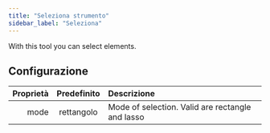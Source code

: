 ```yaml
---
title: "Seleziona strumento"
sidebar_label: "Seleziona"
---
```



With this tool you can select elements.

## Configurazione

| Proprietà | Predefinito | Descrizione                                      |
| ---------:|:-----------:|:------------------------------------------------ |
|      mode | rettangolo  | Mode of selection. Valid are rectangle and lasso |

